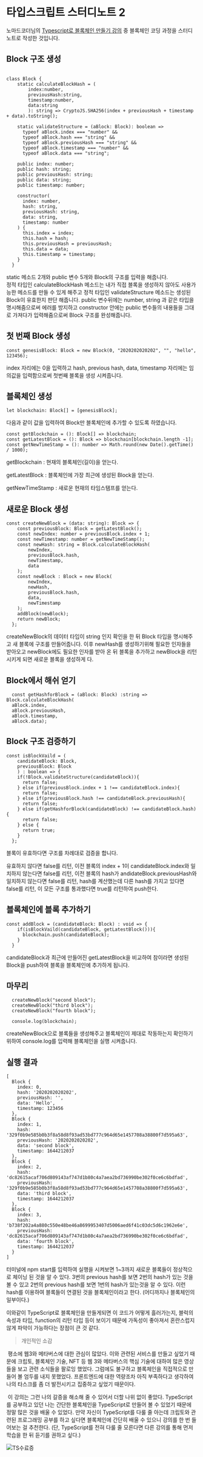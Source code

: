 # 타입스크립트 스터디노트 2
 노마드코더님의 [Typescript로 블록체인 만들기 강의](https://nomadcoders.co/typescript-for-beginners/lobby) 중 블록체인 코딩 과정을 스터디 노트로 작성한 것입니다.



## Block 구조 생성

```

class Block {
    static calculateBlockHash = (
        index:number, 
        previousHash:string, 
        timestamp:number, 
        data:string
        ): string => CryptoJS.SHA256(index + previousHash + timestamp + data).toString();

    static validateStructure = (aBlock: Block): boolean => 
      typeof aBlock.index === "number" && 
      typeof aBlock.hash === "string" && 
      typeof aBlock.previousHash === "string" &&
      typeof aBlock.timestamp === "number" &&
      typeof aBlock.data === "string";

    public index: number;
    public hash: string;
    public previousHash: string;
    public data: string;
    public timestamp: number;

    constructor(
      index: number,
      hash: string,
      previousHash: string,
      data: string,
      timestamp: number
    ) {
      this.index = index;
      this.hash = hash;
      this.previousHash = previousHash;
      this.data = data;
      this.timestamp = timestamp;
    }
  }
```

static 메소드 2개와 public 변수 5개와 Block의 구조를 입력을 해줍니다. <br>
정적 타입인 calculateBlockHash 메소드는 내가 직접 블록을 생성하지 않아도 사용가능한 메소드를 만들 수 있게 해주고 
정적 타입인 validateStructure 메소드는 생성된 Block이 유효한지 판단 해줍니다.
public 변수뒤에는 number, string 과 같은 타입을 명시해줌으로써 에러를 방지하고 constructor 안에는 public 변수들의 내용들을 그대로 가져다가 입력해줌으로써 Block 구조를 완성해줍니다.



## 첫 번째 Block 생성

```
const genesisBlock: Block = new Block(0, "2020202020202", "", "hello", 123456);
```

index 자리에는 0을 입력하고 hash, previous hash, data, timestamp 자리에는 임의값을 입력함으로써 첫번째 블록을 생성 시켜줍니다. 



## 블록체인 생성

```
let blockchain: Block[] = [genesisBlock];
```

다음과 같이 값을 입력하여 Block만 블록체인에 추가할 수 있도록 하였습니다.

```
const getBlockchain = (): Block[] => blockchain;
const getLatestBlock = (): Block => blockchain[blockchain.length -1];
const getNewTimeStamp = (): number => Math.round(new Date().getTime() / 1000);
```

getBlockchain : 현재의 블록체인(길이)을 얻는다.

getLatestBlock : 블록체인에 가장 최근에 생성된 Block을 얻는다.

getNewTimeStamp : 새로운 현재의 타임스탬프를 얻는다.




## 새로운 Block 생성

```
const createNewBlock = (data: string): Block => {
    const previousBlock: Block = getLatestBlock();
    const newIndex: number = previousBlock.index + 1;
    const newTimestamp: number = getNewTimeStamp();
    const newHash: string = Block.calculateBlockHash(
        newIndex, 
        previousBlock.hash,
        newTimestamp,
        data
    );
    const newBlock : Block = new Block(
        newIndex,
        newHash,
        previousBlock.hash,
        data,
        newTimestamp
    );
    addBlock(newBlock);
    return newBlock;
  };
```

createNewBlock의 데이터 타입이 string 인지 확인을 한 뒤 Block 타입을 명시해주고 새 블록에 구조를 만들어줍니다.
이후 newHash를 생성하기위해 필요한 인자들을 받아오고 newBlock에도 필요한 인자를 받아 온 뒤 블록을 추가하고 newBlock을  리턴시키게 되면 새로운 블록을 생성하게 다.



## Block에서 해쉬 얻기

```
  const getHashforBlock = (aBlock: Block) :string => Block.calculateBlockHash(
  aBlock.index, 
  aBlock.previousHash, 
  aBlock.timestamp, 
  aBlock.data);
```



## Block 구조 검증하기

```
const isBlockVaild = (
    candidateBlock: Block, 
    previousBlock: Block
    ) : boolean => {
    if(!Block.validateStructure(candidateBlock)){
      return false;
    } else if(previousBlock.index + 1 !== candidateBlock.index){
      return false;
    } else if(previousBlock.hash !== candidateBlock.previousHash){
      return false;
    } else if(getHashforBlock(candidateBlock) !== candidateBlock.hash) {
      return false;
    } else {
      return true;
    }
  };
```

블록이 유효하다면 구조를 차례대로 검증을 합니다. 

유효하지 않다면 false를 리턴,
이전 블록의  index + 1이  candidateBlock.index와 일치하지 않는다면 false를 리턴,
이전 블록의 hash가 andidateBlock.previousHash와 일치하지 않는다면 false를 리턴,
hash를 계산했는데 다른 hash를 가지고 있다면 false를 리턴,
이 모든 구조를 통과했다면 true를 리턴하여 push한다.



## 블록체인에 블록 추가하기

```
const addBlock = (candidateBlock: Block) : void => {
    if(isBlockVaild(candidateBlock, getLatestBlock())){
      blockchain.push(candidateBlock);
    }
  }
```

candidateBlock과 최근에 만들어진 getLatestBlock을 비교하여 참이라면 생성된 Block을 push하여 블록을 블록체인에 추가하게 됩니다.



## 마무리

```
  createNewBlock("second block");
  createNewBlock("third block");
  createNewBlock("fourth block");

  console.log(blockchain);
```

createNewBlock으로 블록들을 생성해주고 블록체인이 제대로 작동하는지 확인하기 위하여 console.log를 입력해 블록체인을 실행 시켜줍니다.



## 실행 결과

```
[
  Block {
    index: 0,
    hash: '2020202020202',
    previousHash: '',
    data: 'Hello',
    timestamp: 123456
  },
  Block {
    index: 1,
    hash: '329f0b9e585b0b3f8a58d8f93ad53bd777c964d65e1457708a38800f7d595a63',
    previousHash: '2020202020202',
    data: 'second block',
    timestamp: 1644212037
  },
  Block {
    index: 2,
    hash: 'dc82615acaf706d809143af747d1b80c4a7aea2bd736990be302f0ce6c6bdfad',
    previousHash: '329f0b9e585b0b3f8a58d8f93ad53bd777c964d65e1457708a38800f7d595a63',   
    data: 'third block',
    timestamp: 1644212037
  },
  Block {
    index: 3,
    hash: 'b738f202a4a880c550e48be46a8699953407d5006aed6f41c03dc5d6c1962e6e',
    previousHash: 'dc82615acaf706d809143af747d1b80c4a7aea2bd736990be302f0ce6c6bdfad',   
    data: 'fourth block',
    timestamp: 1644212037
  }
]
```

터미널에 npm start를 입력하여 실행을 시켜보면 1~3까지 새로운 블록들이 정상적으로 체이닝 된 것을 알 수 있다. 3번의 previous hash를 보면 2번의 hash가 있는 것을 볼 수 있고 2번의 previous hash를 보면 1번의 hash가 있는것을 알 수 있다. 이런 hash를 이용하여 블록들이 연결된 것을 블록체인이라고 한다. (어디까지나 블록체인의 일부이다.)

이와같이 TypeScript로 블록체인을 만들게되면 이 코드가 어떻게 흘러가는지, 블럭의 속성과 타입, function의 리턴 타입 등이 보이기 때문에 가독성이 좋아져서 혼란스럽지 않게 파악이 가능하다는 장점이 큰 것 같다.




> 개인적인 소감


​	평소에 웹3와 메타버스에 대한 관심이 많았다. 이와 관련된 서비스를 만들고 싶었기 때문에 크립토, 블록체인 기술, NFT 등 웹 3와 메타버스의 핵심 기술에 대하여 많은 영상들을 보고 관련 소식들을 팔로잉 했었다. 그럼에도 불구하고 블록체인을 직접적으로 만들어 볼 엄두를 내지 못했었다. 프론트엔드에 대한 역량조차 아직 부족하다고 생각하여 나의 타스크를 좀 더 발전시키고 집중하고 싶었기 때문이다. 

​	이 강의는 그런 나의 갈증을 해소해 줄 수 있어서 더할 나위 없이 좋았다. TypeScript를 공부하고 있던 나는 간단한 블록체인을 TypeScript로 만들어 볼 수 있었기 때문에 정말 많은 것을 배울 수 있었다. 만약 자신이 TypeScript를 다룰 줄 아는데 크립토와 관련된 프로그래밍 공부를 하고 싶다면 블록체인에 간단히 배울 수 있으니 강의를 한 번 들어보는 걸 추천한다. (단, TypeScript를 전혀 다룰 줄 모른다면 다른 강의를 통해 먼저 학습을 한 뒤 듣기를 권하고 싶다.)



![TS수료증](https://user-images.githubusercontent.com/89402202/153022667-0f75384d-9552-45b8-a930-db4eef5f9df5.png)







